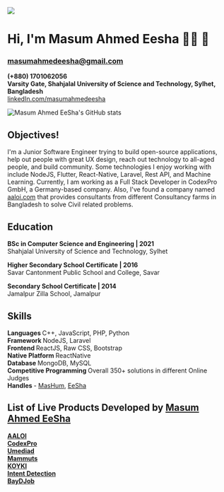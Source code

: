 <img src="https://github.com/masumahmedeesha/masumahmedeesha/blob/master/masum.jpeg" /> <br>

# Hi, I'm Masum Ahmed Eesha 👋🏾 🙂 <br>
###  masumahmedeesha@gmail.com <br>
<b> (+880) 1701062056 </b> <br>
<b> Varsity Gate, Shahjalal University of Science and Technology, Sylhet, Bangladesh </b> <br>
[linkedIn.com/masumahmedeesha](https://linkedin.com/in/masum-ahmed-eesha-11066614b)

![Masum Ahmed EeSha's GitHub stats](https://github-readme-stats.vercel.app/api?username=masumahmedeesha&count_private=true&show_icons=true&theme=cobalt)

## Objectives!
I'm a Junior Software Engineer trying to build open-source applications, help out people with great UX design, reach out technology to all-aged people, and build community. Some technologies I enjoy working with include NodeJS, Flutter, React-Native, Laravel, Rest API, and Machine Learning. Currently, I am working as a Full Stack Developer in CodexPro GmbH, a Germany-based company. Also, I've found a company named [aaloi.com](https://aaloi.com) that provides consultants from different Consultancy farms in Bangladesh to solve Civil related problems.

## Education
  <b> BSc in Computer Science and Engineering | 2021 </b> <br>
  Shahjalal University of Science and Technology, Sylhet <br>
  
  <b> Higher Secondary School Certificate | 2016 </b> <br>
  Savar Cantonment Public School and College, Savar <br>
  
  <b> Secondary School Certificate | 2014 </b> <br>
  Jamalpur Zilla School, Jamalpur <br>
  
## Skills
<b> Languages </b> C++, JavaScript, PHP, Python <br>
<b> Framework </b> NodeJS, Laravel <br>
<b> Frontend </b>  ReactJS, Raw CSS, Bootstrap <br>
<b> Native Platform </b>  ReactNative <br>
<b> Database </b>  MongoDB, MySQL <br>
<b> Competitive Programming </b> Overall 350+ solutions in different Online Judges <br>
<b> Handles </b> - [MasHum](https://vjudge.net/user/MasHum), [EeSha](https://vjudge.net/user/EeSha)

## List of Live Products Developed by [Masum Ahmed EeSha](https://github.com/masumahmedeesha)
[<b> AALOI </b>](https://aaloi.com) <br>
[<b> CodexPro </b>](https://codexpro.eu) <br>
[<b> Umediad </b>](https://umediad.com) <br>
[<b> Mammuts </b>](https://play.google.com/store/apps/details?id=com.mammuts) <br>
[<b> KOYKI </b>](https://apps.apple.com/us/app/koyki/id1519676644) <br>
[<b> Intent Detection </b>](https://intent-detection.herokuapp.com) <br>
[<b> BayDJob </b>](https://apps.apple.com/il/app/baydjob/id1511388697)
